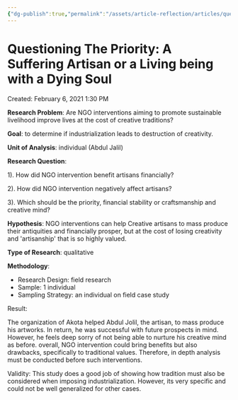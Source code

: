 ```yaml
---
{"dg-publish":true,"permalink":"/assets/article-reflection/articles/questioning-the-priority-a-suffering-artisan-or-a/"}
---
```


# Questioning The Priority: A Suffering Artisan or a Living being with a Dying Soul

Created: February 6, 2021 1:30 PM

**Research Problem**: Are NGO interventions aiming to promote sustainable livelihood improve lives at the cost of creative traditions?

**Goal**: to determine if industrialization leads to destruction of creativity.

**Unit of Analysis**: individual (Abdul Jalil)

**Research Question**:

1). How did NGO intervention benefit artisans financially?

2). How did NGO intervention negatively affect artisans?

3). Which should be the priority, financial stability or craftsmanship and creative mind?

**Hypothesis**: NGO interventions can help Creative artisans to mass produce their antiquities and financially prosper, but at the cost of losing creativity and 'artisanship' that is so highly valued.

**Type of Research**: qualitative

**Methodology**:

- Research Design: field research
- Sample: 1 individual
- Sampling Strategy: an individual on field case study

Result:

The organization of Akota helped Abdul Jolil, the artisan, to mass produce his artworks. In return, he was successful with future prospects in mind. However, he feels deep sorry of not being able to nurture his creative mind as before. overall, NGO intervention could bring benefits but also drawbacks, specifically to traditional values. Therefore, in depth analysis must be conducted before such interventions.

Validity: This study does a good job of showing how tradition must also be considered when imposing industrialization. However, its very specific and could not be well generalized for other cases.
